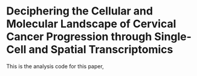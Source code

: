 # Deciphering the Cellular and Molecular Landscape of Cervical Cancer Progression through Single-Cell and Spatial Transcriptomics
This is the analysis code for this paper,
